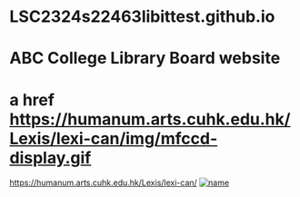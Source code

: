 # LSC2324s22463libittest.github.io
# ABC College Library Board website
# a href https://humanum.arts.cuhk.edu.hk/Lexis/lexi-can/img/mfccd-display.gif
https://humanum.arts.cuhk.edu.hk/Lexis/lexi-can/
[![name](https://humanum.arts.cuhk.edu.hk/Lexis/lexi-can/img/mfccd-display.gif)]((https://humanum.arts.cuhk.edu.hk/Lexis/lexi-can/)https://humanum.arts.cuhk.edu.hk/Lexis/lexi-can/)
